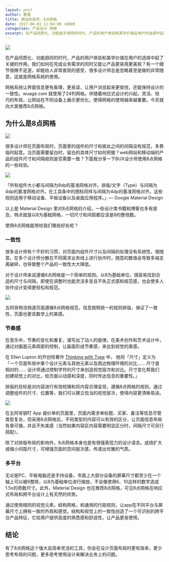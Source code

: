 ```yaml
---
layout: post
author: 春雷
title: 跳动的音符，8点网格
date: 2017-06-01 11:04:00 +0800
categories: 产品设计 网格
excerpt: 在产品同质化、功能趋于相同的时代，产品的用户体验和美学价值在用户的选择中起了关键的作用。我们如何在完成业务需求的同时又能让产品更易用更美观？
---
```


![](http://oc34x4gmv.bkt.clouddn.com/8pxno1@2x.png)

在产品同质化、功能趋同的时代，产品的用户体验和美学价值在用户的选择中起了关键的作用。我们如何在完成业务需求的同时又能让产品更易用更美观？有一个细节很微不足道，却能给人非常直观的感受，很多设计师总是忽略甚至是做的非常随意，这就是网格系统的使用。

网格系统让界面信息更有条理，更易读，让用户浏览起来更愉悦，还能保持设计的一致性。wuage.com 就使用了24列网格。伴随着响应式设计的兴起，灵活、轻巧的布局，让网站在不同设备上展示更优化，使得网格的使用越来越重要。今天就向大家推荐8点网格。

## 为什么是8点网格

![](http://oc34x4gmv.bkt.clouddn.com/8pxno2@2x.png)

很多设计师在页面布局时，页面里的组件的尺寸和彼此之间的间隔没有规范，多靠临时起意。当页面需要留白时，留白的具体尺寸如何把握？web网站和移动端的产品的组件尺寸和间隔规则是否需要一致？下面我分享一下BUX设计师使用8点网格的一些经验。

![](http://oc34x4gmv.bkt.clouddn.com/8pxno3@2x.png)


「所有组件大小都与间隔为8dp的基准网格对齐。排版/文字（Type）与间隔为4dp的基准网格对齐。在工具条中的图标同样与间隔为4dp的基准网格对齐。这些规则适用于移动设备、平板设备以及桌面应用程序。」— Google Material Design

以上是 Material Design 里对8点网格的介绍，一些设计类书籍和博客也多有提及，特点就是以8为基础网格，一切尺寸和间距都应该是8的整倍数。

使用8点网格能带给我们哪些好处呢？

### 一致性

很多设计师有个不好的习惯，对页面内组件尺寸以及间隔的处理没有系统性，很随意。在多个设计师分散在不同需求业务线上进行协作时，随意的数值会导致多端支离破碎，也导致整个产品的一致性大大降低。

对于设计师来说遵循8点网格是一个简单的规则。以8为基础单位，很容易找到合适的尺寸与间隔，即使在调整时也能灵活多变且不失正式感和规范感，也会使多人协作设计变得更轻松和规范。

![](http://oc34x4gmv.bkt.clouddn.com/8pxno4@2x.png)

五阿哥物流频道页面遵循8点网格规范，信息按照统一的规则排版，保证了一致性，页面也更具数学上的美感。

### 节奏感

在音乐中，节奏的变化和重复，谱写出了动人的旋律。在美术创作和艺术设计中，通过对画面元素疏密的控制，让画面形成节奏感，来达到视觉的美感。

在 Ellen Lupton 的开创性著作 [Thinking with Type](http://thinkingwithtype.com) 中， 她将「尺寸」定义为「一个页面布局中某个设计元素与其他元素以及周边物理环境的对比…… 尺寸是相对的…… 设计师通过控制字符的尺寸来创造视觉层次和对比。尺寸变化帮我们创建视觉上的对比，给页面以动感和深度，同时传达信息的重要性。」

排版的目标是对内容进行有效梳理和将内容合理呈现，遵循8点网格的规则，通过调整组件的尺寸、位置等，我们可以建立恰当的视觉层次，使得内容更清晰易读。

![](http://oc34x4gmv.bkt.clouddn.com/8pxno5@2x.png)

在五阿哥钢叮 App 报价单的页面里，页面内需求单标题、买家、备注等信息尽管类型复杂，但采用8点网格后，不同类型的内容可以有效的区分，让页面信息布局有章可循，并且不失美感（当然如果内容区内容需要明显区分时，间隔尺寸可另行搭配）。

除了对排版布局的影响外，8点网格本身也是有很强表现力的设计语言。成倍扩大或缩小间距尺寸，可增强页面的空间层次感，传递出优雅的气质。

### 多平台

无论是PC、平板电脑还是手持设备，市面上大部分设备的屏幕尺寸都至少在一个轴上可以被8整除，以8为基础单位进行缩放，不会像使用6、10这样的数字造成1.5x的奇数尺寸。此外，Material Design 也在推荐8点网格，可见8点网格在响应式布局和跨平台设计上有天然的优势。

通过使用相同的视觉元素，结构网格，和通用的行距规则，让app在不同平台与屏幕尺寸上拥有一致的外观和感觉。结构和视觉上的一致性创造了一个可识别的跨平台产品特征，它给用户提供高度的熟悉感和舒适性，让产品更易使用。

## 结论

有了8点网格这个强大且简单灵活的工具，你会在设计页面布局时更有效率，更少思考布局的问题，更多思考使用设计来解决业务上的问题。
